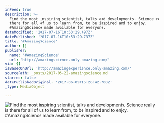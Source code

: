```yaml
---
inFeed: true
description: >-
  Find the most inspiring scientist, talks and developments. Science really is
  there for all of us to learn from, to be inspired and to enjoy.
  #AmazingScience made available for everyone.
dateModified: '2017-07-16T10:53:29.497Z'
datePublished: '2017-07-16T10:53:29.737Z'
title: '#AmazingScience'
author: []
publisher:
  name: '#AmazingScience'
  url: 'http://amazingscience.only-amazing.com/'
via: {}
isBasedOnUrl: 'http://amazingexperience.only-amazing.com/'
sourcePath: _posts/2017-05-22-amazingscience.md
starred: false
datePublishedOriginal: '2017-06-09T15:26:42.708Z'
_type: MediaObject

---
```

![Find the most inspiring scientist, talks and developments. Science really is there for all of us to learn from, to be inspired and to enjoy. #AmazingScience made available for everyone.](https://the-grid-user-content.s3-us-west-2.amazonaws.com/aeccca3a-52c3-4771-a241-c63090844d24.jpg)